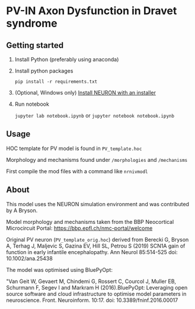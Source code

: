 # PV-IN Axon Dysfunction in Dravet syndrome

<!-- [PAPER link]() -->

## Getting started

1. Install Python (preferably using anaconda)
2. Install python packages 
   
    `pip install -r requirements.txt`

3. (Optional, Windows only) [Install NEURON with an installer](https://neuron.yale.edu/neuron/download)
4. Run notebook

    `jupyter lab notebook.ipynb`
    or
    `jupyter notebook notebook.ipynb`

## Usage


HOC template for PV model is found in `PV_template.hoc`

Morphology and mechanisms found under `/morphologies` and `/mechanisms`

First compile the mod files with a command like `nrnivmodl`



## About

This model uses the NEURON simulation environment and was contributed by A Bryson.

Model morphology and mechanisms taken from the BBP Neocortical Microcircuit Portal:
https://bbp.epfl.ch/nmc-portal/welcome

Original PV neuron (`PV_template_orig.hoc`) derived from Berecki G, Bryson A, Terhag J, Maljevic S, Gazina EV, Hill SL, Petrou S (2019) SCN1A gain of function in early infantile encephalopathy. Ann Neurol 85:514-525
doi: 10.1002/ana.25438

The model was optimised using BluePyOpt:

"Van Geit W, Gevaert M, Chindemi G, Rossert C, Courcol J, Muller EB, Schurmann F, Segev I and Markram H (2016).BluePyOpt: Leveraging open source software and cloud infrastructure to optimise model parameters in neuroscience. Front. Neuroinform. 10:17.
doi: 10.3389/fninf.2016.00017

